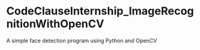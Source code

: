 # CodeClauseInternship_ImageRecognitionWithOpenCV
A simple face detection program using Python and OpenCV
